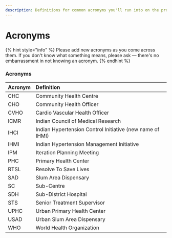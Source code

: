 ```yaml
---
description: Definitions for common acronyms you'll run into on the project
---
```


# Acronyms

{% hint style="info" %}
Please add new acronyms as you come across them. If you don't know what something means, please ask — there's no embarrassment in not knowing an acronym.
{% endhint %}

### Acronyms

| Acronym | Definition |
| :--- | :--- |
| CHC | Community Health Centre |
| CHO | Community Health Officer |
| CVHO | Cardio Vascular Health Officer |
| ICMR | Indian Council of Medical Research |
| IHCI | Indian Hypertension Control Initiative \(new name of IHMI\) |
| IHMI | Indian Hypertension Management Initiative |
| IPM | Iteration Planning Meeting |
| PHC | Primary Health Center |
| RTSL | Resolve To Save Lives |
| SAD | Slum Area Dispensary |
| SC | Sub-Centre |
| SDH | Sub-District Hospital |
| STS | Senior Treatment Supervisor |
| UPHC | Urban Primary Health Center |
| USAD | Urban Slum Area Dispensary |
| WHO | World Health Organization |



